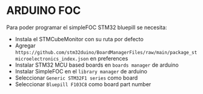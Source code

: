 # ARDUINO FOC
Para poder programar el simpleFOC STM32 bluepill se necesita:
- Instala el STMCubeMonitor con su ruta por defecto
- Agregar `https://github.com/stm32duino/BoardManagerFiles/raw/main/package_stmicroelectronics_index.json` en preferences
- Instalar STM32 MCU based boards en `boards manager` de arduino
- Instalar SimpleFOC en el `library manager` de arduino
- Seleccionar `Generic STM32F1 series` como board
- Seleccionar `Bluepill F103C8` como board part number
